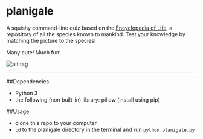 # planigale
A squishy command-line quiz based on the [Encyclopedia of Life](http://eol.org/), a repository of all the species known to mankind. 
Test your knowledge by matching the picture to the species!

Many cute! Much fun!

![alt tag](http://i.dailymail.co.uk/i/pix/2012/07/19/article-0-141F606E000005DC-916_634x744.jpg)

------------------------------------------------

##Dependencies

- Python 3
- the following (non built-in) library:
  pillow (install using pip)

##Usage

- clone this repo to your computer
- `cd` to the planigale directory in the terminal and run `python planigale.py`
